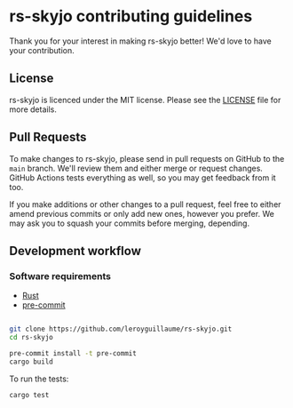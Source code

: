 # rs-skyjo contributing guidelines

Thank you for your interest in making rs-skyjo better! We'd love to have your contribution.

## License

rs-skyjo is licenced under the MIT license. Please see the [LICENSE](LICENSE) file for more details.

## Pull Requests

To make changes to rs-skyjo, please send in pull requests on GitHub to the `main`
branch. We'll review them and either merge or request changes. GitHub Actions tests
everything as well, so you may get feedback from it too.

If you make additions or other changes to a pull request, feel free to either amend
previous commits or only add new ones, however you prefer. We may ask you to squash
your commits before merging, depending.

## Development workflow

### Software requirements
- [Rust](http://rust-lang.org/install.html)
- [pre-commit](https://pre-commit.com/#install)

```bash

git clone https://github.com/leroyguillaume/rs-skyjo.git
cd rs-skyjo

pre-commit install -t pre-commit
cargo build
```

To run the tests:
```bash
cargo test
```
